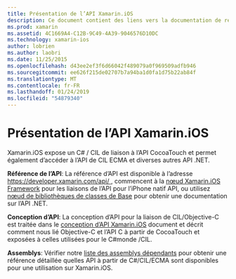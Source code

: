 ```yaml
---
title: Présentation de l’API Xamarin.iOS
description: Ce document contient des liens vers la documentation de référence des API de Xamarin, un guide qui décrit la conception de l’API Xamarin.iOS et une liste d’assemblys qui sont disponibles pour une utilisation dans le développement de Xamarin.
ms.prod: xamarin
ms.assetid: 4C1669A4-C12B-9C49-4A39-9046576D10DC
ms.technology: xamarin-ios
author: lobrien
ms.author: laobri
ms.date: 11/25/2015
ms.openlocfilehash: d43ee2ef3f6d66042f489079a0f969509adfb946
ms.sourcegitcommit: ee626f215de02707b7a94ba1d0fa1d75b22ab84f
ms.translationtype: MT
ms.contentlocale: fr-FR
ms.lasthandoff: 01/24/2019
ms.locfileid: "54879340"
---
```

# <a name="xamarinios-api-overview"></a>Présentation de l’API Xamarin.iOS

Xamarin.iOS expose un C# / CIL de liaison à l’API CocoaTouch et permet également d’accéder à l’API de CIL ECMA et diverses autres API .NET.

 **Référence de l’API**: La référence d’API est disponible à l’adresse [ https://developer.xamarin.com/api/ ](https://docs.microsoft.com/dotnet/api/), commencent à la [nœud Xamarin.iOS Framework](https://docs.microsoft.com/dotnet/api/?view=xamarinios-10.8) pour les liaisons de l’API pour l’iPhone natif API, ou utilisez [nœud de bibliothèques de classes de Base](https://docs.microsoft.com/dotnet/api/?view=netstandard-2.0) pour obtenir une documentation sur l’API .NET.

 **Conception d’API**: La conception d’API pour la liaison de CIL/Objective-C est traitée dans le [conception d’API Xamarin.iOS](~/ios/internals/api-design/index.md) document et décrit comment nous lié Objective-C et l’API C à partir de CocoaTouch et exposées à celles utilisées pour le C#monde /CIL.

 **Assemblys**: Vérifier notre [liste des assemblys dépendants](~/cross-platform/internals/available-assemblies.md) pour obtenir une référence détaillée quelles API à partir de C#/CIL/ECMA sont disponibles pour une utilisation sur Xamarin.iOS.
